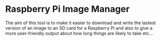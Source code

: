 # Raspberry Pi Image Manager 

The aim of this tool is to make it easier to download and write the lastest version of an image to an SD card for a Raspberry Pi and also to give a more user-friendly output about how long things are likely to take etc...
